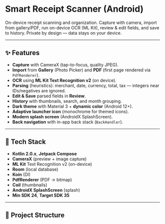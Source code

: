 # Smart Receipt Scanner (Android)

On-device receipt scanning and organization. Capture with camera, import from gallery/PDF, run on-device OCR (ML Kit), review & edit fields, and save to history. Private by design — data stays on your device.

---

## ✨ Features

- **Capture** with CameraX (tap-to-focus, quality JPEG).
- **Import** from **Gallery** (Photo Picker) and **PDF** (first page rendered via `PdfRenderer`).
- **OCR** using **ML Kit Text Recognition v2** (on device).
- **Parsing** (heuristics): merchant, date, currency, total, tax — integers near IDs/negatives are ignored.
- **Edit & Save** parsed fields in **Review**.
- **History** with thumbnails, search, and month grouping.
- **Dark theme** with Material 3 + **dynamic color** (Android 12+).
- **Adaptive launcher icon** (monochrome for themed icons).
- **Modern splash screen** (AndroidX SplashScreen).
- **Back navigation** with in-app back stack (`BackHandler`).

---

## 🧱 Tech Stack

- **Kotlin 2.0.x**, **Jetpack Compose**
- **CameraX** (preview + image capture)
- **ML Kit** Text Recognition v2 (on-device)
- **Room** (local database)
- **Koin** (DI)
- **PdfRenderer** (PDF → bitmap)
- **Coil** (thumbnails)
- **AndroidX SplashScreen** (splash)
- **Min SDK 24**, **Target SDK 35**

---

## 📁 Project Structure


